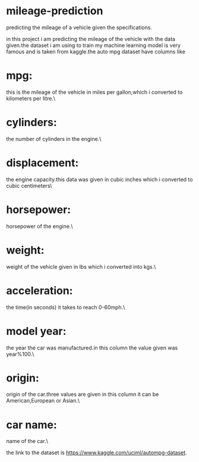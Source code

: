 # mileage-prediction
predicting the mileage of a vehicle given the specifications.

in this project i am predicting the mileage of the vehicle with the data given.the dataset i am using to train my machine learning model is very famous and is taken from kaggle.the auto mpg dataset have columns like 

# mpg:
this is the mileage of the vehicle in miles per gallon,which i converted to kilometers per litre.\
# cylinders:
the number of cylinders in the engine.\
# displacement:
the engine capacity.this data was given in cubic inches which i converted to cubic centimeters\
# horsepower:
horsepower of the engine.\
# weight: 
weight of the vehicle given in lbs which i converted into kgs.\
# acceleration: 
the time(in seconds) it takes to reach 0-60mph.\
# model year: 
the year the car was manufactured.in this column the value given was year%100.\
# origin:
origin of the car.three values are given in this column it can be American,European or Asian.\
# car name: 
name of the car.\

the link to the dataset is https://www.kaggle.com/uciml/autompg-dataset.


